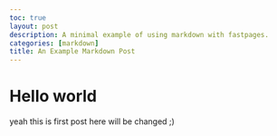 ```yaml
---
toc: true
layout: post
description: A minimal example of using markdown with fastpages.
categories: [markdown]
title: An Example Markdown Post
---
```


# Hello world

yeah this is first post here will be changed ;) 